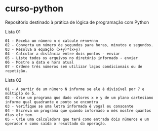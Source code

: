 # curso-python
Repositório destinado à prática de lógica de programação com Python

Lista 01

    01 - Receba um número n e calcule n+nn+nnn
    02 - Converta um número de segundos para horas, minutos e segundos.
    03 - Resolva a equação (x+y)*(x+y)
    04 - Calcular a distância entre dois pontos - enviar
    05 - Liste todos os arquivos no diretório informado - enviar
    06 - Mostre a data e hora atual
    07 - Ordene três números sem utilizar laços condicionais ou de repetição.

Lista 02

    01 - A partir de um número N informe se ele é divisível por 7 e múltiplo de 5.
    02 - Crie um programa que dado valores x e y de um plano cartesiano informe qual quadrante o ponto se encontra
    03 - Verifique se uma letra informada é vogal ou consoante
    04 - Escreva um programa que quando informado o mês mostre quantos dias ele tem.
    05 - Crie uma calculadora que terá como entrada dois números e um operador e como saída o resultado da operação.

